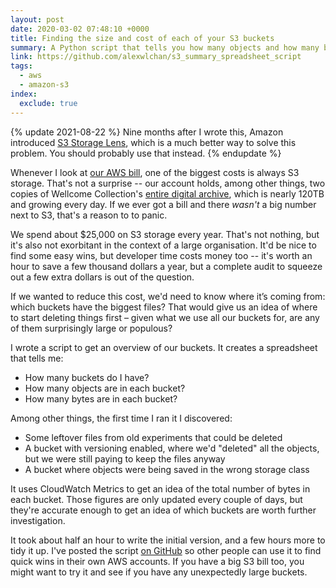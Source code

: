 ```yaml
---
layout: post
date: 2020-03-02 07:48:10 +0000
title: Finding the size and cost of each of your S3 buckets
summary: A Python script that tells you how many objects and how many bytes there are in each of your S3 buckets.
link: https://github.com/alexwlchan/s3_summary_spreadsheet_script
tags:
  - aws
  - amazon-s3
index:
  exclude: true
---
```


{% update 2021-08-22 %}
  Nine months after I wrote this, Amazon introduced [S3 Storage Lens](https://aws.amazon.com/blogs/aws/s3-storage-lens/), which is a much better way to solve this problem.
  You should probably use that instead.
{% endupdate %}

Whenever I look at [our AWS bill], one of the biggest costs is always S3 storage.
That's not a surprise -- our account holds, among other things, two copies of Wellcome Collection's [entire digital archive], which is nearly 120TB and growing every day.
If we ever got a bill and there *wasn't* a big number next to S3, that's a reason to to panic.

[our AWS bill]: /2019/aws-costs-graph/
[entire digital archive]: https://stacks.wellcomecollection.org/building-wellcome-collections-new-archival-storage-service-3f68ff21927e

We spend about $25,000 on S3 storage every year.
That's not nothing, but it's also not exorbitant in the context of a large organisation.
It'd be nice to find some easy wins, but developer time costs money too -- it's worth an hour to save a few thousand dollars a year, but a complete audit to squeeze out a few extra dollars is out of the question.

If we wanted to reduce this cost, we'd need to know where it’s coming from: which buckets have the biggest files?
That would give us an idea of where to start deleting things first – given what we use all our buckets for, are any of them surprisingly large or populous?

I wrote a script to get an overview of our buckets.
It creates a spreadsheet that tells me:

*   How many buckets do I have?
*   How many objects are in each bucket?
*   How many bytes are in each bucket?

Among other things, the first time I ran it I discovered:

*   Some leftover files from old experiments that could be deleted
*   A bucket with versioning enabled, where we'd "deleted" all the objects, but we were still paying to keep the files anyway
*   A bucket where objects were being saved in the wrong storage class

It uses CloudWatch Metrics to get an idea of the total number of bytes in each bucket.
Those figures are only updated every couple of days, but they're accurate enough to get an idea of which buckets are worth further investigation.

It took about half an hour to write the initial version, and a few hours more to tidy it up.
I've posted the script [on GitHub](https://github.com/alexwlchan/s3_summary_spreadsheet_script) so other people can use it to find quick wins in their own AWS accounts.
If you have a big S3 bill too, you might want to try it and see if you have any unexpectedly large buckets.
